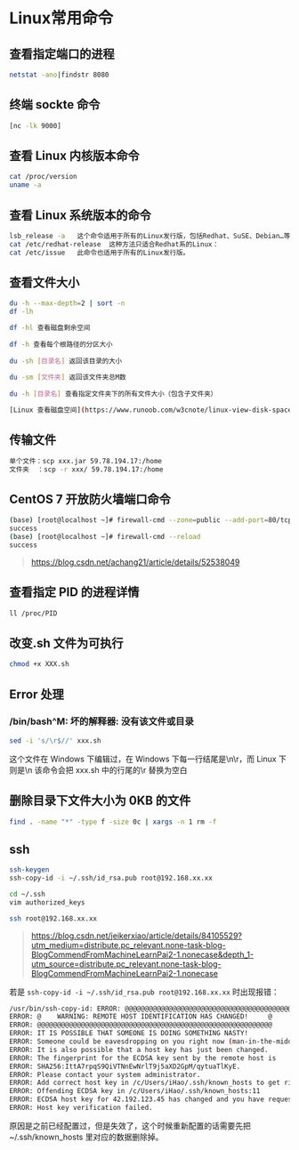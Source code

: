 # Linux常用命令

## 查看指定端口的进程

```bash
netstat -ano|findstr 8080
```

## 终端 sockte 命令

```bash
[nc -lk 9000]
```

## 查看 Linux 内核版本命令

```bash
cat /proc/version
uname -a
```

## 查看 Linux 系统版本的命令

```bash
lsb_release -a   这个命令适用于所有的Linux发行版，包括Redhat、SuSE、Debian…等发行版。
cat /etc/redhat-release  这种方法只适合Redhat系的Linux：
cat /etc/issue   此命令也适用于所有的Linux发行版。
```

## 查看文件大小

```bash
du -h --max-depth=2 | sort -n
df -lh

df -hl 查看磁盘剩余空间
 
df -h 查看每个根路径的分区大小
 
du -sh [目录名] 返回该目录的大小
 
du -sm [文件夹] 返回该文件夹总M数
 
du -h [目录名] 查看指定文件夹下的所有文件大小（包含子文件夹）

[Linux 查看磁盘空间](https://www.runoob.com/w3cnote/linux-view-disk-space.html)
```

## 传输文件

```bash
单个文件：scp xxx.jar 59.78.194.17:/home
文件夹  ：scp -r xxx/ 59.78.194.17:/home
```

## CentOS 7 开放防火墙端口命令
```bash
(base) [root@localhost ~]# firewall-cmd --zone=public --add-port=80/tcp --permanent
success
(base) [root@localhost ~]# firewall-cmd --reload
success
```

> https://blog.csdn.net/achang21/article/details/52538049

## 查看指定 PID 的进程详情

```bash
ll /proc/PID
```

## 改变.sh 文件为可执行

```bash
chmod +x XXX.sh
```

## Error 处理

### /bin/bash^M: 坏的解释器: 没有该文件或目录
```bash
sed -i 's/\r$//' xxx.sh
```

这个文件在 Windows 下编辑过，在 Windows 下每一行结尾是\n\r，而 Linux 下则是\n
该命令会把 xxx.sh 中的行尾的\r 替换为空白

## 删除目录下文件大小为 0KB 的文件

```bash
find . -name "*" -type f -size 0c | xargs -n 1 rm -f
```


## ssh
```bash
ssh-keygen
ssh-copy-id -i ~/.ssh/id_rsa.pub root@192.168.xx.xx

cd ~/.ssh
vim authorized_keys

ssh root@192.168.xx.xx
```
> <https://blog.csdn.net/jeikerxiao/article/details/84105529?utm_medium=distribute.pc_relevant.none-task-blog-BlogCommendFromMachineLearnPai2-1.nonecase&depth_1-utm_source=distribute.pc_relevant.none-task-blog-BlogCommendFromMachineLearnPai2-1.nonecase>  

若是 `ssh-copy-id -i ~/.ssh/id_rsa.pub root@192.168.xx.xx` 时出现报错：
```bash
/usr/bin/ssh-copy-id: ERROR: @@@@@@@@@@@@@@@@@@@@@@@@@@@@@@@@@@@@@@@@@@@@@@@@@@@@@@@@@@@
ERROR: @    WARNING: REMOTE HOST IDENTIFICATION HAS CHANGED!     @
ERROR: @@@@@@@@@@@@@@@@@@@@@@@@@@@@@@@@@@@@@@@@@@@@@@@@@@@@@@@@@@@
ERROR: IT IS POSSIBLE THAT SOMEONE IS DOING SOMETHING NASTY!
ERROR: Someone could be eavesdropping on you right now (man-in-the-middle attack)!
ERROR: It is also possible that a host key has just been changed.
ERROR: The fingerprint for the ECDSA key sent by the remote host is
ERROR: SHA256:IttA7rpqS9QiVTNnEwNrlT9j5aXD2GpM/qytuaTlKyE.
ERROR: Please contact your system administrator.
ERROR: Add correct host key in /c/Users/iHao/.ssh/known_hosts to get rid of this message.
ERROR: Offending ECDSA key in /c/Users/iHao/.ssh/known_hosts:11
ERROR: ECDSA host key for 42.192.123.45 has changed and you have requested strict checking.
ERROR: Host key verification failed.
```
原因是之前已经配置过，但是失效了，这个时候重新配置的话需要先把 ~/.ssh/known_hosts 里对应的数据删除掉。
